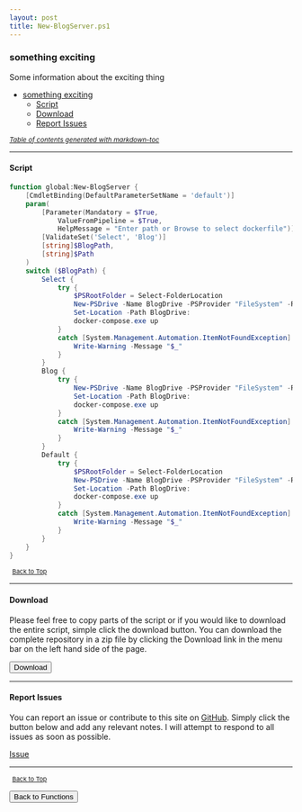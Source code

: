 ```yaml
---
layout: post
title: New-BlogServer.ps1
---
```


### something exciting

Some information about the exciting thing

- [something exciting](#something-exciting)
  - [Script](#script)
  - [Download](#download)
  - [Report Issues](#report-issues)

<small><i><a href='http://ecotrust-canada.github.io/markdown-toc/'>Table of contents generated with markdown-toc</a></i></small>

---

#### Script

```powershell
function global:New-BlogServer {
    [CmdletBinding(DefaultParameterSetName = 'default')]
    param(
        [Parameter(Mandatory = $True,
            ValueFromPipeline = $True,
            HelpMessage = "Enter path or Browse to select dockerfile")]
        [ValidateSet('Select', 'Blog')]
        [string]$BlogPath,
        [string]$Path
    )
    switch ($BlogPath) {
        Select {
            try {
                $PSRootFolder = Select-FolderLocation
                New-PSDrive -Name BlogDrive -PSProvider "FileSystem" -Root $PSRootFolder
                Set-Location -Path BlogDrive:
                docker-compose.exe up
            }
            catch [System.Management.Automation.ItemNotFoundException] {
                Write-Warning -Message "$_"
            }
        }
        Blog {
            try {
                New-PSDrive -Name BlogDrive -PSProvider "FileSystem" -Root "$Path"
                Set-Location -Path BlogDrive:
                docker-compose.exe up
            }
            catch [System.Management.Automation.ItemNotFoundException] {
                Write-Warning -Message "$_"
            }
        }
        Default {
            try {
                $PSRootFolder = Select-FolderLocation
                New-PSDrive -Name BlogDrive -PSProvider "FileSystem" -Root $PSRootFolder
                Set-Location -Path BlogDrive:
                docker-compose.exe up
            }
            catch [System.Management.Automation.ItemNotFoundException] {
                Write-Warning -Message "$_"
            }
        }
    }
}
```

<span style="font-size:11px;"><a href="#"><i class="fas fa-caret-up" aria-hidden="true" style="color: white; margin-right:5px;"></i>Back to Top</a></span>

---

#### Download

Please feel free to copy parts of the script or if you would like to download the entire script, simple click the download button. You can download the complete repository in a zip file by clicking the Download link in the menu bar on the left hand side of the page.

<button class="btn" type="submit" onclick="window.open('/PowerShell/functions/New-BlogServer.ps1')">
    <i class="fa fa-cloud-download-alt">
    </i>
        Download
</button>

---

#### Report Issues

You can report an issue or contribute to this site on <a href="https://github.com/BanterBoy/scripts-blog/issues">GitHub</a>. Simply click the button below and add any relevant notes. I will attempt to respond to all issues as soon as possible.

<!-- Place this tag where you want the button to render. -->

<a class="github-button" href="https://github.com/BanterBoy/scripts-blog/issues/new?title=New-BlogServer.ps1&body=There is a problem with this function. Please find details below." data-show-count="true" aria-label="Issue BanterBoy/scripts-blog on GitHub">Issue</a>

---

<span style="font-size:11px;"><a href="#"><i class="fas fa-caret-up" aria-hidden="true" style="color: white; margin-right:5px;"></i>Back to Top</a></span>

<a href="/menu/_pages/functions.html">
    <button class="btn">
        <i class='fas fa-reply'>
        </i>
            Back to Functions
    </button>
</a>

[1]: http://ecotrust-canada.github.io/markdown-toc
[2]: https://github.com/googlearchive/code-prettify

```

```
